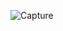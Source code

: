 ![Capture](https://user-images.githubusercontent.com/33928040/76993738-55cee780-6973-11ea-8156-04acbd962b83.PNG)
